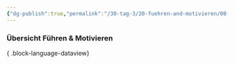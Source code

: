 ```yaml
---
{"dg-publish":true,"permalink":"/30-tag-3/20-fuehren-and-motivieren/00-fuehren-and-motivieren/"}
---
```


### Übersicht Führen & Motivieren

{ .block-language-dataview}
